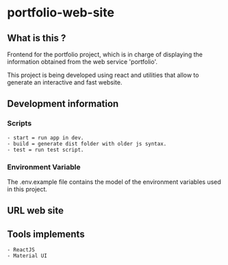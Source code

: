 # portfolio-web-site

## What is this ?

Frontend for the portfolio project, which is in charge of displaying the information obtained from the web service 'portfolio'.

This project is being developed using react and utilities that allow to generate an interactive and fast website.

## Development information

### Scripts

```
- start = run app in dev.
- build = generate dist folder with older js syntax.
- test = run test script.
```

### Environment Variable

The .env.example file contains the model of the environment variables used in this project.

## URL web site

## Tools implements

```
- ReactJS
- Material UI
```
